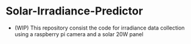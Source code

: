 # Solar-Irradiance-Predictor
- (WIP) This repository consist the code for irradiance data collection using a raspberry pi camera and a solar 20W panel
